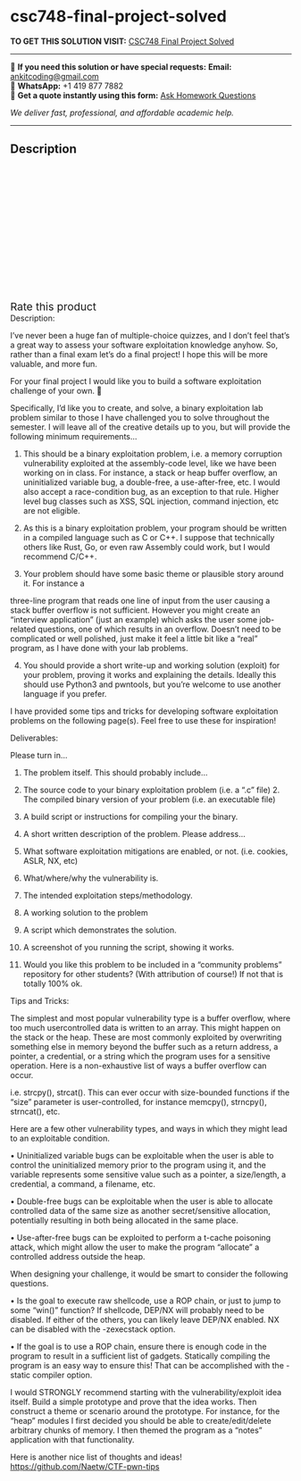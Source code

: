 # csc748-final-project-solved
**TO GET THIS SOLUTION VISIT:** [CSC748 Final Project Solved](https://www.ankitcodinghub.com/product/csc748-assignment-final-project-solved/)


---

📩 **If you need this solution or have special requests:** **Email:** ankitcoding@gmail.com  
📱 **WhatsApp:** +1 419 877 7882  
📄 **Get a quote instantly using this form:** [Ask Homework Questions](https://www.ankitcodinghub.com/services/ask-homework-questions/)

*We deliver fast, professional, and affordable academic help.*

---

<h2>Description</h2>



<div class="kk-star-ratings kksr-auto kksr-align-center kksr-valign-top" data-payload="{&quot;align&quot;:&quot;center&quot;,&quot;id&quot;:&quot;132083&quot;,&quot;slug&quot;:&quot;default&quot;,&quot;valign&quot;:&quot;top&quot;,&quot;ignore&quot;:&quot;&quot;,&quot;reference&quot;:&quot;auto&quot;,&quot;class&quot;:&quot;&quot;,&quot;count&quot;:&quot;0&quot;,&quot;legendonly&quot;:&quot;&quot;,&quot;readonly&quot;:&quot;&quot;,&quot;score&quot;:&quot;0&quot;,&quot;starsonly&quot;:&quot;&quot;,&quot;best&quot;:&quot;5&quot;,&quot;gap&quot;:&quot;4&quot;,&quot;greet&quot;:&quot;Rate this product&quot;,&quot;legend&quot;:&quot;0\/5 - (0 votes)&quot;,&quot;size&quot;:&quot;24&quot;,&quot;title&quot;:&quot;CSC748  Final Project Solved&quot;,&quot;width&quot;:&quot;0&quot;,&quot;_legend&quot;:&quot;{score}\/{best} - ({count} {votes})&quot;,&quot;font_factor&quot;:&quot;1.25&quot;}">

<div class="kksr-stars">

<div class="kksr-stars-inactive">
            <div class="kksr-star" data-star="1" style="padding-right: 4px">


<div class="kksr-icon" style="width: 24px; height: 24px;"></div>
        </div>
            <div class="kksr-star" data-star="2" style="padding-right: 4px">


<div class="kksr-icon" style="width: 24px; height: 24px;"></div>
        </div>
            <div class="kksr-star" data-star="3" style="padding-right: 4px">


<div class="kksr-icon" style="width: 24px; height: 24px;"></div>
        </div>
            <div class="kksr-star" data-star="4" style="padding-right: 4px">


<div class="kksr-icon" style="width: 24px; height: 24px;"></div>
        </div>
            <div class="kksr-star" data-star="5" style="padding-right: 4px">


<div class="kksr-icon" style="width: 24px; height: 24px;"></div>
        </div>
    </div>

<div class="kksr-stars-active" style="width: 0px;">
            <div class="kksr-star" style="padding-right: 4px">


<div class="kksr-icon" style="width: 24px; height: 24px;"></div>
        </div>
            <div class="kksr-star" style="padding-right: 4px">


<div class="kksr-icon" style="width: 24px; height: 24px;"></div>
        </div>
            <div class="kksr-star" style="padding-right: 4px">


<div class="kksr-icon" style="width: 24px; height: 24px;"></div>
        </div>
            <div class="kksr-star" style="padding-right: 4px">


<div class="kksr-icon" style="width: 24px; height: 24px;"></div>
        </div>
            <div class="kksr-star" style="padding-right: 4px">


<div class="kksr-icon" style="width: 24px; height: 24px;"></div>
        </div>
    </div>
</div>


<div class="kksr-legend" style="font-size: 19.2px;">
            <span class="kksr-muted">Rate this product</span>
    </div>
    </div>
Description:

I’ve never been a huge fan of multiple-choice quizzes, and I don’t feel that’s a great way to assess your software exploitation knowledge anyhow. So, rather than a final exam let’s do a final project! I hope this will be more valuable, and more fun.

For your final project I would like you to build a software exploitation challenge of your own. 🙂

Specifically, I’d like you to create, and solve, a binary exploitation lab problem similar to those I have challenged you to solve throughout the semester. I will leave all of the creative details up to you, but will provide the following minimum requirements…

1. This should be a binary exploitation problem, i.e. a memory corruption vulnerability exploited at the assembly-code level, like we have been working on in class. For instance, a stack or heap buffer overflow, an uninitialized variable bug, a double-free, a use-after-free, etc. I would also accept a race-condition bug, as an exception to that rule. Higher level bug classes such as XSS, SQL injection, command injection, etc are not eligible.

2. As this is a binary exploitation problem, your program should be written in a compiled language such as C or C++. I suppose that technically others like Rust, Go, or even raw Assembly could work, but I would recommend C/C++.

3. Your problem should have some basic theme or plausible story around it. For instance a

three-line program that reads one line of input from the user causing a stack buffer overflow is not sufficient. However you might create an “interview application” (just an example) which asks the user some job-related questions, one of which results in an overflow. Doesn’t need to be complicated or well polished, just make it feel a little bit like a “real” program, as I have done with your lab problems.

4. You should provide a short write-up and working solution (exploit) for your problem, proving it works and explaining the details. Ideally this should use Python3 and pwntools, but you’re welcome to use another language if you prefer.

I have provided some tips and tricks for developing software exploitation problems on the following page(s). Feel free to use these for inspiration!

Deliverables:

Please turn in…

1. The problem itself. This should probably include…

1. The source code to your binary exploitation problem (i.e. a “.c” file) 2. The compiled binary version of your problem (i.e. an executable file)

3. A build script or instructions for compiling your the binary.

2. A short written description of the problem. Please address…

1. What software exploitation mitigations are enabled, or not. (i.e. cookies, ASLR, NX, etc)

2. What/where/why the vulnerability is.

3. The intended exploitation steps/methodology.

3. A working solution to the problem

1. A script which demonstrates the solution.

2. A screenshot of you running the script, showing it works.

4. Would you like this problem to be included in a “community problems” repository for other students? (With attribution of course!) If not that is totally 100% ok.

Tips and Tricks:

The simplest and most popular vulnerability type is a buffer overflow, where too much usercontrolled data is written to an array. This might happen on the stack or the heap. These are most commonly exploited by overwriting something else in memory beyond the buffer such as a return address, a pointer, a credential, or a string which the program uses for a sensitive operation. Here is a non-exhaustive list of ways a buffer overflow can occur.

i.e. strcpy(), strcat(). This can ever occur with size-bounded functions if the “size” parameter is user-controlled, for instance memcpy(), strncpy(), strncat(), etc.

Here are a few other vulnerability types, and ways in which they might lead to an exploitable condition.

• Uninitialized variable bugs can be exploitable when the user is able to control the uninitialized memory prior to the program using it, and the variable represents some sensitive value such as a pointer, a size/length, a credential, a command, a filename, etc.

• Double-free bugs can be exploitable when the user is able to allocate controlled data of the same size as another secret/sensitive allocation, potentially resulting in both being allocated in the same place.

• Use-after-free bugs can be exploited to perform a t-cache poisoning attack, which might allow the user to make the program “allocate” a controlled address outside the heap.

When designing your challenge, it would be smart to consider the following questions.

• Is the goal to execute raw shellcode, use a ROP chain, or just to jump to some “win()” function? If shellcode, DEP/NX will probably need to be disabled. If either of the others, you can likely leave DEP/NX enabled. NX can be disabled with the -zexecstack option.

• If the goal is to use a ROP chain, ensure there is enough code in the program to result in a sufficient list of gadgets. Statically compiling the program is an easy way to ensure this! That can be accomplished with the -static compiler option.

I would STRONGLY recommend starting with the vulnerability/exploit idea itself. Build a simple prototype and prove that the idea works. Then construct a theme or scenario around the prototype. For instance, for the “heap” modules I first decided you should be able to create/edit/delete arbitrary chunks of memory. I then themed the program as a “notes” application with that functionality.

Here is another nice list of thoughts and ideas! https://github.com/Naetw/CTF-pwn-tips
